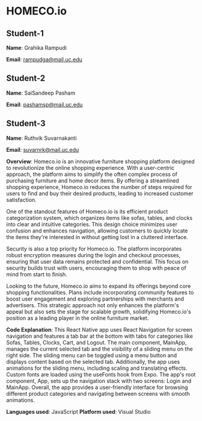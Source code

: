 


# HOMECO.io



## Student-1

**Name**: Grahika Rampudi

**Email**: rampudga@mail.uc.edu
## Student-2

**Name**: SaiSandeep Pasham

**Email**: pashamsp@mail.uc.edu
## Student-3

**Name**: Ruthvik Suvarnakanti

**Email**: suvarnrk@mail.uc.edu



**Overview**: Homeco.io is an innovative furniture shopping platform designed to revolutionize the online shopping experience. With a user-centric approach, the platform aims to simplify the often complex process of purchasing furniture and home decor items. By offering a streamlined shopping experience, Homeco.io reduces the number of steps required for users to find and buy their desired products, leading to increased customer satisfaction.

One of the standout features of Homeco.io is its efficient product categorization system, which organizes items like sofas, tables, and clocks into clear and intuitive categories. This design choice minimizes user confusion and enhances navigation, allowing customers to quickly locate the items they're interested in without getting lost in a cluttered interface.

Security is also a top priority for Homeco.io. The platform incorporates robust encryption measures during the login and checkout processes, ensuring that user data remains protected and confidential. This focus on security builds trust with users, encouraging them to shop with peace of mind from start to finish.

Looking to the future, Homeco.io aims to expand its offerings beyond core shopping functionalities. Plans include incorporating community features to boost user engagement and exploring partnerships with merchants and advertisers. This strategic approach not only enhances the platform's appeal but also sets the stage for scalable growth, solidifying Homeco.io's position as a leading player in the online furniture market.

**Code Explanation**:  This React Native app uses React Navigation for screen navigation and features a tab bar at the bottom with tabs for categories like Sofas, Tables, Clocks, Cart, and Logout. The main component, MainApp, manages the current selected tab and the visibility of a sliding menu on the right side. The sliding menu can be toggled using a menu button and displays content based on the selected tab. Additionally, the app uses animations for the sliding menu, including scaling and translating effects. Custom fonts are loaded using the useFonts hook from Expo. The app's root component, App, sets up the navigation stack with two screens: Login and MainApp. Overall, the app provides a user-friendly interface for browsing different product categories and navigating between screens with smooth animations.

**Languages used**: JavaScript
**Platform used**: Visual Studio
